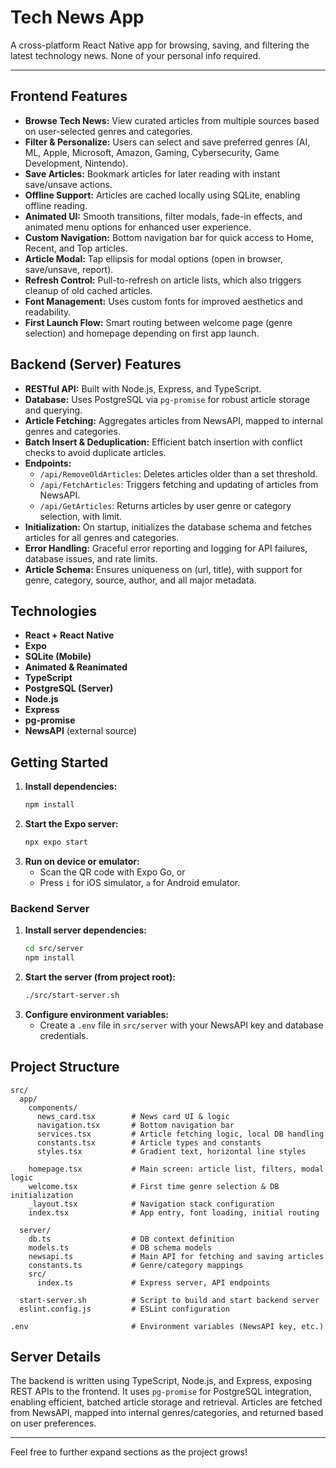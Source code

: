 # Tech News App

A cross-platform React Native app for browsing, saving, and filtering the latest technology news. None of your personal info required.

---

## Frontend Features

- **Browse Tech News:** View curated articles from multiple sources based on user-selected genres and categories.
- **Filter & Personalize:** Users can select and save preferred genres (AI, ML, Apple, Microsoft, Amazon, Gaming, Cybersecurity, Game Development, Nintendo).
- **Save Articles:** Bookmark articles for later reading with instant save/unsave actions.
- **Offline Support:** Articles are cached locally using SQLite, enabling offline reading.
- **Animated UI:** Smooth transitions, filter modals, fade-in effects, and animated menu options for enhanced user experience.
- **Custom Navigation:** Bottom navigation bar for quick access to Home, Recent, and Top articles.
- **Article Modal:** Tap ellipsis for modal options (open in browser, save/unsave, report).
- **Refresh Control:** Pull-to-refresh on article lists, which also triggers cleanup of old cached articles.
- **Font Management:** Uses custom fonts for improved aesthetics and readability.
- **First Launch Flow:** Smart routing between welcome page (genre selection) and homepage depending on first app launch.

## Backend (Server) Features

- **RESTful API:** Built with Node.js, Express, and TypeScript.
- **Database:** Uses PostgreSQL via `pg-promise` for robust article storage and querying.
- **Article Fetching:** Aggregates articles from NewsAPI, mapped to internal genres and categories.
- **Batch Insert & Deduplication:** Efficient batch insertion with conflict checks to avoid duplicate articles.
- **Endpoints:**
  - `/api/RemoveOldArticles`: Deletes articles older than a set threshold.
  - `/api/FetchArticles`: Triggers fetching and updating of articles from NewsAPI.
  - `/api/GetArticles`: Returns articles by user genre or category selection, with limit.
- **Initialization:** On startup, initializes the database schema and fetches articles for all genres and categories.
- **Error Handling:** Graceful error reporting and logging for API failures, database issues, and rate limits.
- **Article Schema:** Ensures uniqueness on (url, title), with support for genre, category, source, author, and all major metadata.

## Technologies

- **React + React Native**
- **Expo**
- **SQLite (Mobile)**
- **Animated & Reanimated**
- **TypeScript**
- **PostgreSQL (Server)**
- **Node.js**
- **Express**
- **pg-promise**
- **NewsAPI** (external source)

## Getting Started

1. **Install dependencies:**
   ```bash
   npm install
   ```
2. **Start the Expo server:**
   ```bash
   npx expo start
   ```
3. **Run on device or emulator:**
   - Scan the QR code with Expo Go, or
   - Press `i` for iOS simulator, `a` for Android emulator.

### Backend Server

1. **Install server dependencies:**
   ```bash
   cd src/server
   npm install
   ```
2. **Start the server (from project root):**
   ```bash
   ./src/start-server.sh
   ```
3. **Configure environment variables:**
   - Create a `.env` file in `src/server` with your NewsAPI key and database credentials.

## Project Structure

```
src/
  app/
    components/
      news_card.tsx        # News card UI & logic
      navigation.tsx       # Bottom navigation bar
      services.tsx         # Article fetching logic, local DB handling
      constants.tsx        # Article types and constants
      styles.tsx           # Gradient text, horizontal line styles

    homepage.tsx           # Main screen: article list, filters, modal logic
    welcome.tsx            # First time genre selection & DB initialization
    _layout.tsx            # Navigation stack configuration
    index.tsx              # App entry, font loading, initial routing

  server/
    db.ts                  # DB context definition
    models.ts              # DB schema models
    newsapi.ts             # Main API for fetching and saving articles
    constants.ts           # Genre/category mappings
    src/
      index.ts             # Express server, API endpoints

  start-server.sh          # Script to build and start backend server
  eslint.config.js         # ESLint configuration

.env                       # Environment variables (NewsAPI key, etc.)
```

## Server Details

The backend is written using TypeScript, Node.js, and Express, exposing REST APIs to the frontend. It uses `pg-promise` for PostgreSQL integration, enabling efficient, batched article storage and retrieval. Articles are fetched from NewsAPI, mapped into internal genres/categories, and returned based on user preferences.

---

Feel free to further expand sections as the project grows!
